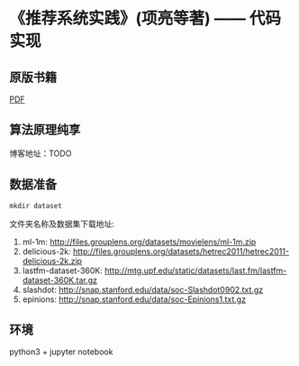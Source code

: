 # 《推荐系统实践》(项亮等著) —— 代码实现

## 原版书籍

[PDF](https://github.com/Magic-Bubble/RecommendSystemPractice/blob/master/Recommendation-System-Practice.pdf)

## 算法原理纯享

博客地址：TODO

## 数据准备

`mkdir dataset`

文件夹名称及数据集下载地址:
1. ml-1m: http://files.grouplens.org/datasets/movielens/ml-1m.zip
2. delicious-2k: http://files.grouplens.org/datasets/hetrec2011/hetrec2011-delicious-2k.zip
3. lastfm-dataset-360K: http://mtg.upf.edu/static/datasets/last.fm/lastfm-dataset-360K.tar.gz
4. slashdot: http://snap.stanford.edu/data/soc-Slashdot0902.txt.gz
5. epinions: http://snap.stanford.edu/data/soc-Epinions1.txt.gz

## 环境

python3 + jupyter notebook
